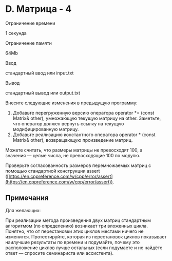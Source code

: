 D. Матрица - 4
==============

Ограничение времени

1 секунда

Ограничение памяти

64Mb

Ввод

стандартный ввод или input.txt

Вывод

стандартный вывод или output.txt

Внесите следующие изменения в предыдущую программу:

1.  Добавьте перегруженную версию оператора operator \*= (const Matrix& other), умножающую текущую матрицу на other. Заметьте, что оператор должен вернуть ссылку на текущую модифицированную матрицу.
2.  Добавьте реализацию константного оператора operator \* (const Matrix& other), возвращающую произведение матриц.

Можете считать, что размеры матрицы не превосходят 100, а значения — целые числа, не превосходящие 100 по модулю.

Проверьте согласованность размеров перемножаемых матриц с помощью стандартной конструкции assert ([https://en.cppreference.com/w/cpp/error/assert](https://en.cppreference.com/w/cpp/error/assert)).

Примечания
----------

Для желающих:

При реализации метода произведения двух матриц стандартным алгоритмом (по определению) возникает три вложенных цикла. Понятно, что от перестановки этих циклов местами ничего не изменится. Протестируйте, которая из перестановок циклов показывает наилучшие результаты по времени и подумайте, почему это расположение циклов лучше остальных (если подумаете и не найдёте ответ — спросите семинариста или ассистента).